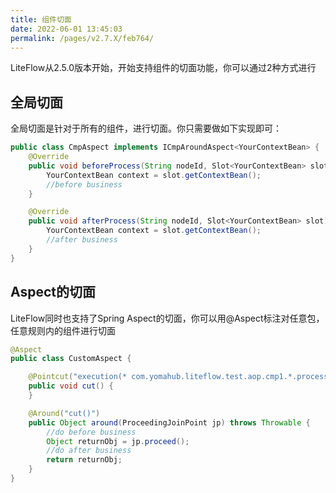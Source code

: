 ```yaml
---
title: 组件切面
date: 2022-06-01 13:45:03
permalink: /pages/v2.7.X/feb764/
---
```


LiteFlow从2.5.0版本开始，开始支持组件的切面功能，你可以通过2种方式进行

## 全局切面

全局切面是针对于所有的组件，进行切面。你只需要做如下实现即可：

```java
public class CmpAspect implements ICmpAroundAspect<YourContextBean> {
    @Override
    public void beforeProcess(String nodeId, Slot<YourContextBean> slot) {
        YourContextBean context = slot.getContextBean();
        //before business
    }

    @Override
    public void afterProcess(String nodeId, Slot<YourContextBean> slot) {
        YourContextBean context = slot.getContextBean();
        //after business
    }
}
```

## Aspect的切面

LiteFlow同时也支持了Spring Aspect的切面，你可以用@Aspect标注对任意包，任意规则内的组件进行切面

```java
@Aspect
public class CustomAspect {

    @Pointcut("execution(* com.yomahub.liteflow.test.aop.cmp1.*.process())")
    public void cut() {
    }

    @Around("cut()")
    public Object around(ProceedingJoinPoint jp) throws Throwable {
        //do before business
        Object returnObj = jp.proceed();
        //do after business
        return returnObj;
    }
}
```